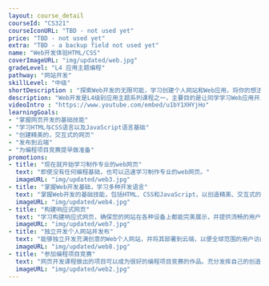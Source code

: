```yaml
---
layout: course_detail
courseId: "CS321"
courseIconURL: "TBD - not used yet"
price: "TBD - not used yet"
extra: "TBD - a backup field not used yet"
name: "Web开发体验HTML/CSS"
coverImageURL: "img/updated/web.jpg"
gradeLevel: "L4 应用主题编程"
pathway: "网站开发"
skillLevel: "中级"
shortDescription : "探索Web开发的无限可能，学习创建个人网站和Web应用，将你的想法发布在云端！"
description: "Web开发是L4级别应用主题系列课程之一，主要目的是让同学学习Web应用开发的基础，包括网页HTML与CSS语言，JavaScript语言基础。最终的目标是让同学可以独立做出自己的个人网站，以及初步的Web应用程序，并且发布在云端。"
videoIntro : "https://www.youtube.com/embed/u1bY1XHYjHo"
learningGoals:
- "掌握网页开发的基础技能"
- "学习HTML与CSS语言以及JavaScript语言基础"
- "创建精美的，交互式的网页"
- "发布到云端"
- "为编程项目竞赛提早做准备"
promotions:
- title: "现在就开始学习制作专业的web网页"
  text: "即使没有任何编程基础，也可以迅速学习制作专业的web网页。"
  imageURL: "img/updated/web3.jpg"
- title: "掌握Web开发基础，学习多种开发语言"
  text: "掌握Web开发的基础技能，包括HTML、CSS和JavaScript，以创造精美、交互式的网页体验。"
  imageURL: "img/updated/web4.jpg"
- title: "构建响应式网页"
  text: "学习构建响应式网页，确保您的网站在各种设备上都能完美展示，并提供流畅的用户体验。"
  imageURL: "img/updated/web7.jpg"
- title: "独立开发个人网站并发布"
  text: "能够独立开发充满创意的Web个人网站，并将其部署到云端，以便全球范围的用户访问。"
  imageURL: "img/updated/web8.jpg"
- title: "参加编程项目竞赛"
  text: "网页开发课程做出的项目可以成为很好的编程项目竞赛的作品。充分发挥自己的创造力，动手解决生活中的问题，做实验，发布结果，为大学申请打下基础。"
  imageURL: "img/updated/web2.jpg"
---
```

